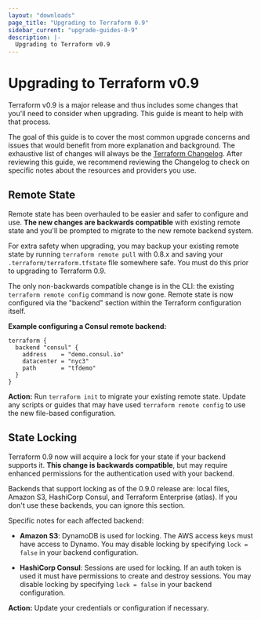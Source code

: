 ```yaml
---
layout: "downloads"
page_title: "Upgrading to Terraform 0.9"
sidebar_current: "upgrade-guides-0-9"
description: |-
  Upgrading to Terraform v0.9
---
```


# Upgrading to Terraform v0.9

Terraform v0.9 is a major release and thus includes some changes that
you'll need to consider when upgrading. This guide is meant to help with
that process.

The goal of this guide is to cover the most common upgrade concerns and
issues that would benefit from more explanation and background. The exhaustive
list of changes will always be the
[Terraform Changelog](https://github.com/hashicorp/terraform/blob/master/CHANGELOG.md).
After reviewing this guide, we recommend reviewing the Changelog to check on
specific notes about the resources and providers you use.

## Remote State

Remote state has been overhauled to be easier and safer to configure and use.
**The new changes are backwards compatible** with existing remote state and
you'll be prompted to migrate to the new remote backend system.

For extra safety when upgrading, you may backup your existing remote state
by running `terraform remote pull` with 0.8.x and saving your
`.terraform/terraform.tfstate` file somewhere safe. You must do this prior
to upgrading to Terraform 0.9.

The only non-backwards compatible change is in the CLI: the existing
`terraform remote config` command is now gone. Remote state is now configured
via the "backend" section within the Terraform configuration itself.

**Example configuring a Consul remote backend:**

```
terraform {
  backend "consul" {
    address    = "demo.consul.io"
    datacenter = "nyc3"
    path       = "tfdemo"
  }
}
```

**Action:** Run `terraform init` to migrate your existing remote state.
Update any scripts or guides that may have used `terraform remote config`
to use the new file-based configuration.

## State Locking

Terraform 0.9 now will acquire a lock for your state if your backend
supports it. **This change is backwards compatible**, but may require
enhanced permissions for the authentication used with your backend.

Backends that support locking as of the 0.9.0 release are: local files,
Amazon S3, HashiCorp Consul, and Terraform Enterprise (atlas). If you don't
use these backends, you can ignore this section.

Specific notes for each affected backend:

  * **Amazon S3**: DynamoDB is used for locking. The AWS access keys
    must have access to Dynamo. You may disable locking by specifying
	`lock = false` in your backend configuration.

  * **HashiCorp Consul**: Sessions are used for locking. If an auth token
    is used it must have permissions to create and destroy sessions. You
	may disable locking by specifying `lock = false` in your backend
	configuration.

**Action:** Update your credentials or configuration if necessary.
